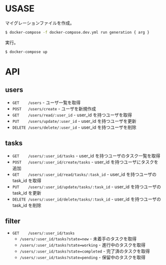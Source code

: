 # USASE
マイグレーションファイルを作成。
```bash
$ docker-compose -f docker-compose.dev.yml run generation { arg }
```

実行。
```bash
$ docker-compose up
```

# API
## users
- `GET    /users` - ユーザ一覧を取得
- `POST   /users/create` - ユーザを新規作成
- `GET    /users/read/:user_id` - user_id を持つユーザを取得
- `PUT    /users/update/:user_id` - user_id を持つユーザを更新
- `DELETE /users/delete/:user_id` - user_id を持つユーザを削除

## tasks
- `GET    /users/:user_id/tasks` - user_id を持つユーザのタスク一覧を取得
- `POST   /users/:user_id/create/tasks` - user_id を持つユーザにタスクを追加
- `GET    /users/:user_id/read/tasks/:task_id` - user_id を持つユーザの task_id を取得
- `PUT    /users/:user_id/update/tasks/:task_id` - user_id を持つユーザの task_id を更新
- `DELETE /users/:user_id/delete/tasks/:task_id` - user_id を持つユーザの task_id を削除

## filter
- `GET    /users/:user_id/tasks`
  - `/users/:user_id/tasks?state=new` - 未着手のタスクを取得
  - `/users/:user_id/tasks?state=working` - 進行中のタスクを取得
  - `/users/:user_id/tasks?state=completed` - 完了済のタスクを取得
  - `/users/:user_id/tasks?state=pending` - 保留中のタスクを取得
